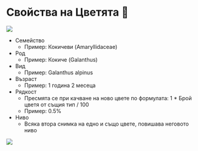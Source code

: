 # Свойства на Цветята 🌸

![](<../.gitbook/assets/image (1).png>)

* &#x20;Семейство&#x20;
  * Пример: Кокичеви (Amaryllidaceae)
* Род&#x20;
  * Пример: Кокиче (Galanthus)
* &#x20;Вид&#x20;
  * Пример: Galanthus alpinus&#x20;
* &#x20;Възраст&#x20;
  * Пример: 1 година 2 месеца&#x20;
* &#x20;Рядкост&#x20;
  * Пресмята се при качване на ново цвете по формулата: 1 \* Брой цветя от същия тип / 100&#x20;
  * Пример: 0.5%&#x20;
* Ниво&#x20;
  * Всяка втора снимка на едно и също цвете, повишава неговото ниво

![](<../.gitbook/assets/image (4).png>)
